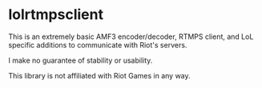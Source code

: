 # lolrtmpsclient
This is an extremely basic AMF3 encoder/decoder, RTMPS client, and LoL specific additions to communicate with Riot's servers.

I make no guarantee of stability or usability.

This library is not affiliated with Riot Games in any way. 

